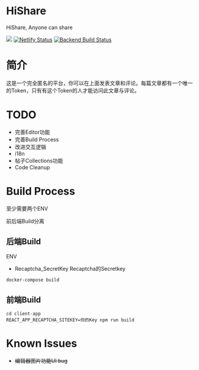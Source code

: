 # HiShare
HiShare, Anyone can share

[![](https://img.shields.io/badge/version-0.0.7-blue.svg)]()
[![Netlify Status](https://api.netlify.com/api/v1/badges/88d7032b-d5e1-4d85-a2c2-fe778687ac0d/deploy-status)](https://app.netlify.com/sites/laughing-turing-d49777/deploys)
[![Backend Build Status](https://dev.azure.com/oxifus/wuhaochen/_apis/build/status/cjim8889.HiShare?branchName=master)](https://dev.azure.com/oxifus/wuhaochen/_build/latest?definitionId=5&branchName=master)

# 简介
这是一个完全匿名的平台，你可以在上面发表文章和评论。每篇文章都有一个唯一的Token，只有有这个Token的人才能访问此文章与评论。

# TODO
* 完善Editor功能
* 完善Build Process
* 改进交互逻辑
* i18n
* 帖子Collections功能
* Code Cleanup

# Build Process
至少需要两个ENV

前后端Build分离

## 后端Build
ENV
* Recaptcha_SecretKey Recaptcha的Secretkey
```bash
docker-compose build
```

## 前端Build
```
cd client-app
REACT_APP_RECAPTCHA_SITEKEY=你的Key npm run build
```



# Known Issues
* <s>编辑器图片功能UI bug</s>
